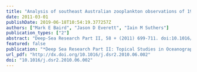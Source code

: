 ```yaml
---
title: "Analysis of southeast Australian zooplankton observations of 1938–42 using synoptic oceanographic conditions"
date: 2011-03-01
publishDate: 2019-06-18T10:54:19.377257Z
authors: ["Mark E Baird", "Jason D Everett", "Iain M Suthers"]
publication_types: ["2"]
abstract: "Deep-Sea Research Part II, 58 + (2011) 699-711. doi:10.1016/j.dsr2.2010.06.002"
featured: false
publication: "*Deep Sea Research Part II: Topical Studies in Oceanography*"
url_pdf: "http://dx.doi.org/10.1016/j.dsr2.2010.06.002"
doi: "10.1016/j.dsr2.2010.06.002"
---
```


